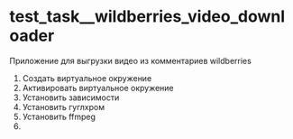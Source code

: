 # test_task__wildberries_video_downloader
Приложение для выгрузки видео из комментариев wildberries


1. Создать виртуальное окружение
2. Активировать виртуальное окружение
3. Установить зависимости
4. Установить гуглхром
4. Установить ffmpeg
5. 